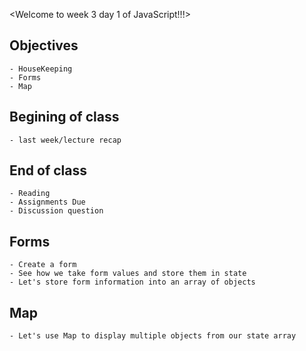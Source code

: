 <Welcome to week 3 day 1 of JavaScript!!!>

## Objectives
    - HouseKeeping
    - Forms
    - Map

## Begining of class
    - last week/lecture recap

## End of class
    - Reading
    - Assignments Due
    - Discussion question

## Forms
    - Create a form
    - See how we take form values and store them in state
    - Let's store form information into an array of objects

## Map
    - Let's use Map to display multiple objects from our state array

